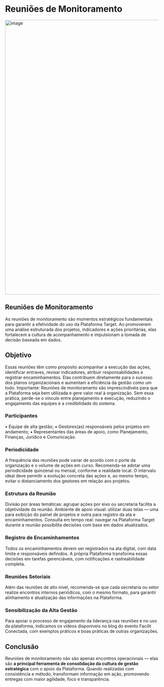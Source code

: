 # Reuniões de Monitoramento

<img width="1600" height="899" alt="image" src="https://github.com/user-attachments/assets/72368adc-f3d0-467a-b527-035d938d8b8b" />

## Reuniões de Monitoramento
As reuniões de monitoramento são momentos estratégicos fundamentais para garantir a efetividade do uso da Plataforma Target. Ao promoverem uma análise estruturada dos projetos, indicadores e ações prioritárias, elas fortalecem a cultura de acompanhamento e impulsionam a tomada de decisão baseada em dados.

## Objetivo
Essas reuniões têm como propósito acompanhar a execução das ações, identificar entraves, revisar indicadores, atribuir responsabilidades e registrar encaminhamentos. Elas contribuem diretamente para o sucesso dos planos organizacionais e aumentam a eficiência da gestão como um todo.
Importante: Reuniões de monitoramento são imprescindíveis para que a Plataforma seja bem utilizada e gere valor real à organização. Sem essa prática, perde-se o vínculo entre planejamento e execução, reduzindo o engajamento das equipes e a credibilidade do sistema.

### Participantes
▪️ Equipe de alta gestão;
▪️ Gestores(as) responsáveis pelos projetos em andamento;
▪️ Representantes das áreas de apoio, como Planejamento, Finanças, Jurídico e Comunicação.

### Periodicidade
A frequência das reuniões pode variar de acordo com o porte da organização e o volume de ações em curso. 
Recomenda-se adotar uma periodicidade quinzenal ou mensal, conforme a realidade local.
O intervalo ideal deve permitir a evolução concreta das ações e, ao mesmo tempo, evitar o distanciamento dos gestores em relação aos projetos.

### Estrutura da Reunião
Divisão por áreas temáticas: agrupar ações por eixo ou secretaria facilita a objetividade da reunião.
Ambiente de apoio visual: utilizar duas telas — uma para exibição do painel de projetos e outra para registro da ata e encaminhamentos.
Consulta em tempo real: navegar na Plataforma Target durante a reunião possibilita decisões com base em dados atualizados.

### Registro de Encaminhamentos
Todos os encaminhamentos devem ser registrados na ata digital, com data limite e responsáveis definidos. A própria Plataforma transforma essas decisões em tarefas gerenciáveis, com notificações e rastreabilidade completa.

### Reuniões Setoriais
Além das reuniões de alto nível, recomenda-se que cada secretaria ou setor realize encontros internos periódicos, com o mesmo formato, para garantir alinhamento e atualização das informações na Plataforma.

### Sensibilização da Alta Gestão
Para apoiar o processo de engajamento da liderança nas reuniões e no uso da plataforma, indicamos os vídeos disponíveis no blog do evento Facilit Conectada, com exemplos práticos e boas práticas de outras organizações.

## Conclusão
Reuniões de monitoramento não são apenas encontros operacionais — elas são **a principal ferramenta de consolidação da cultura de gestão estratégica** com o apoio da Plataforma. Quando realizadas com consistência e método, transformam informação em ação, promovendo entregas com maior agilidade, foco e transparência.

